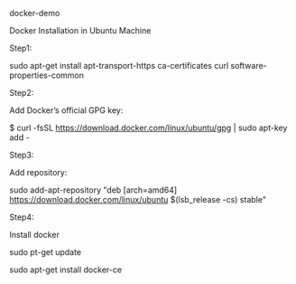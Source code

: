 docker-demo

Docker Installation in Ubuntu Machine

Step1:

sudo apt-get install apt-transport-https ca-certificates curl software-properties-common

Step2:

Add Docker’s official GPG key:

$ curl -fsSL https://download.docker.com/linux/ubuntu/gpg | sudo apt-key add -

Step3:

Add repository:

sudo add-apt-repository "deb [arch=amd64] https://download.docker.com/linux/ubuntu $(lsb_release -cs) stable"

Step4:

Install docker

sudo pt-get update

sudo apt-get install docker-ce
